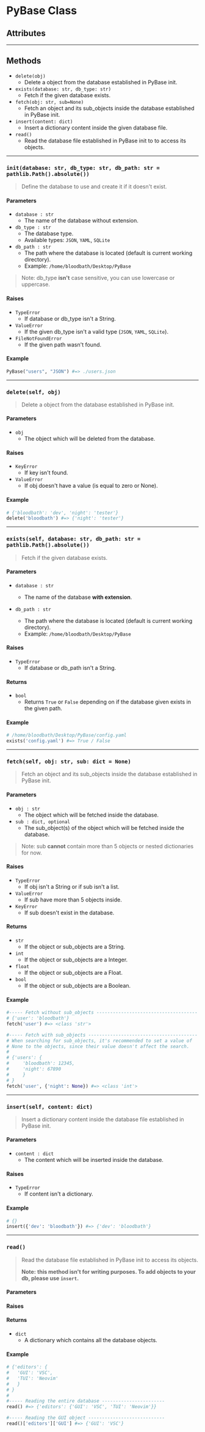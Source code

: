 # PyBase Class

## Attributes

---

## Methods

- `delete(obj)`
    - Delete a object from the database established in PyBase init.
- `exists(database: str, db_type: str)`
    - Fetch if the given database exists.
- `fetch(obj: str, sub=None)`
    - Fetch an object and its sub_objects inside the database established in PyBase init.
- `insert(content: dict)`
    - Insert a dictionary content inside the given database file.
- `read()`
    - Read the database file established in PyBase init to to access its objects.

------

### `init(database: str, db_type: str, db_path: str = pathlib.Path().absolute())`

> Define the database to use and create it if it doesn't exist.

#### Parameters

- `database : str`
    - The name of the database without extension.
- `db_type : str`
    - The database type.
    - Available types: `JSON`, `YAML`, `SQLite`
- `db_path : str`
    - The path where the database is located (default is current working directory).
    - Example: `/home/bloodbath/Desktop/PyBase`

> Note: db_type **isn't** case sensitive, you can use lowercase or uppercase.

#### Raises
- `TypeError`
    - If database or db_type isn't a String.
- `ValueError`
    - If the given db_type isn't a valid type (`JSON`, `YAML`, `SQLite`).
- `FileNotFoundError`
    - If the given path wasn't found.

#### Example
```py
PyBase("users", "JSON") #=> ./users.json
```

------

### `delete(self, obj)`

> Delete a object from the database established in PyBase init.

#### Parameters

- `obj`
    - The object which will be deleted from the database.

#### Raises

- `KeyError`
    - If key isn't found.
- `ValueError`
    - If obj doesn't have a value (is equal to zero or None).

#### Example
```py
# {'bloodbath': 'dev', 'night': 'tester'}
delete('bloodbath') #=> {'night': 'tester'}
```

------

### `exists(self, database: str, db_path: str = pathlib.Path().absolute())`

> Fetch if the given database exists.

#### Parameters

- `database : str`
    - The name of the database **with extension**.

- `db_path : str`
    - The path where the database is located (default is current working directory).
    - Example: `/home/bloodbath/Desktop/PyBase`

#### Raises

- `TypeError`
    - If database or db_path isn't a String.

#### Returns

- `bool`
    - Returns `True` or `False` depending on if the database given exists in the given path.

#### Example
```py
# /home/bloodbath/Desktop/PyBase/config.yaml
exists('config.yaml') #=> True / False
```

------

### `fetch(self, obj: str, sub: dict = None)`

> Fetch an object and its sub_objects inside the database established in PyBase init.

#### Parameters

- `obj : str`
    - The object which will be fetched inside the database.
- `sub : dict, optional`
    - The sub_object(s) of the object which will be fetched inside the database.

> Note: sub **cannot** contain more than 5 objects or nested dictionaries for now.

#### Raises

- `TypeError`
    - If obj isn't a String or if sub isn't a list.
- `ValueError`
    - If sub have more than 5 objects inside.
- `KeyError`
    - If sub doesn't exist in the database.

#### Returns

- `str`
    - If the object or sub_objects are a String.
- `int`
    - If the object or sub_objects are a Integer.
- `float`
    - If the object or sub_objects are a Float.
- `bool`
    - If the object or sub_objects are a Boolean.

#### Example
```py
#----- Fetch without sub_objects -------------------------------------
# {'user': 'bloodbath'}
fetch('user') #=> <class 'str'>

#----- Fetch with sub_objects ----------------------------------------
# When searching for sub_objects, it's recommended to set a value of
# None to the objects, since their value doesn't affect the search.
# 
# {'users': {
#     'bloodbath': 12345,
#     'night': 67890
#     }
# }
fetch('user', {'night': None}) #=> <class 'int'>
```

------

### `insert(self, content: dict)`

> Insert a dictionary content inside the database file established in PyBase init.

#### Parameters

- `content : dict`
    - The content which will be inserted inside the database.

#### Raises

- `TypeError`
    - If content isn't a dictionary.

#### Example
```py
# {}
insert({'dev': 'bloodbath'}) #=> {'dev': 'bloodbath'}
```

------

### `read()`

> Read the database file established in PyBase init to access its objects.
> 
> **Note:** __this method isn't for writing purposes. To add objects to your db, please use `insert`.__

#### Parameters

#### Raises

#### Returns
- `dict`
    - A dictionary which contains all the database objects.

#### Example
```py
# {'editors': {
#   'GUI': 'VSC',
#   'TUI': 'Neovim'
#   }
# }
#
#----- Reading the entire database -----------------------
read() #=> {'editors': {'GUI': 'VSC', 'TUI': 'Neovim'}}

#----- Reading the GUI object ----------------------------
read()['editors']['GUI'] #=> {'GUI': 'VSC'}
```
